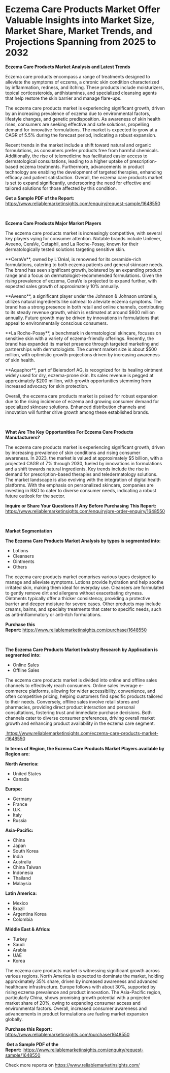 <p><h1>Eczema Care Products Market Offer Valuable Insights into Market Size, Market Share, Market Trends, and Projections Spanning from 2025 to 2032</h1></p><p><strong>Eczema Care Products Market Analysis and Latest Trends</strong></p>
<p><p>Eczema care products encompass a range of treatments designed to alleviate the symptoms of eczema, a chronic skin condition characterized by inflammation, redness, and itching. These products include moisturizers, topical corticosteroids, antihistamines, and specialized cleansing agents that help restore the skin barrier and manage flare-ups.</p><p>The eczema care products market is experiencing significant growth, driven by an increasing prevalence of eczema due to environmental factors, lifestyle changes, and genetic predisposition. As awareness of skin health rises, consumers are seeking effective and safe solutions, propelling demand for innovative formulations. The market is expected to grow at a CAGR of 5.5% during the forecast period, indicating a robust expansion.</p><p>Recent trends in the market include a shift toward natural and organic formulations, as consumers prefer products free from harmful chemicals. Additionally, the rise of telemedicine has facilitated easier access to dermatological consultations, leading to a higher uptake of prescription-based eczema treatments. Furthermore, advancements in product technology are enabling the development of targeted therapies, enhancing efficacy and patient satisfaction. Overall, the eczema care products market is set to expand significantly, underscoring the need for effective and tailored solutions for those affected by this condition.</p></p>
<p><strong>Get a Sample PDF of the Report:&nbsp;</strong> <a href="https://www.reliablemarketinsights.com/enquiry/request-sample/1648550?utm_campaign=2143&utm_medium=2&utm_source=Github&utm_content=ia&utm_term=07022025&utm_id=eczema-care-products">https://www.reliablemarketinsights.com/enquiry/request-sample/1648550</a></p>
<p>&nbsp;</p>
<p><strong>Eczema Care Products Major Market Players</strong></p>
<p><p>The eczema care products market is increasingly competitive, with several key players vying for consumer attention. Notable brands include Unilever, Aveeno, CeraVe, Cetaphil, and La Roche-Posay, known for their dermatologically tested solutions targeting sensitive skin.</p><p>**CeraVe**, owned by L'Oréal, is renowned for its ceramide-rich formulations, catering to both eczema patients and general skincare needs. The brand has seen significant growth, bolstered by an expanding product range and a focus on dermatologist-recommended formulations. Given the rising prevalence of eczema, CeraVe is projected to expand further, with expected sales growth of approximately 10% annually.</p><p>**Aveeno**, a significant player under the Johnson & Johnson umbrella, utilizes natural ingredients like oatmeal to alleviate eczema symptoms. The brand has a strong presence in both retail and online channels, contributing to its steady revenue growth, which is estimated at around $600 million annually. Future growth may be driven by innovations in formulations that appeal to environmentally conscious consumers.</p><p>**La Roche-Posay**, a benchmark in dermatological skincare, focuses on sensitive skin with a variety of eczema-friendly offerings. Recently, the brand has expanded its market presence through targeted marketing and partnerships with dermatologists. The current market size is about $500 million, with optimistic growth projections driven by increasing awareness of skin health.</p><p>**Aquaphor**, part of Beiersdorf AG, is recognized for its healing ointment widely used for dry, eczema-prone skin. Its sales revenue is pegged at approximately $200 million, with growth opportunities stemming from increased advocacy for skin protection.</p><p>Overall, the eczema care products market is poised for robust expansion due to the rising incidence of eczema and growing consumer demand for specialized skincare solutions. Enhanced distribution channels and innovation will further drive growth among these established brands.</p></p>
<p>&nbsp;</p>
<p><strong>What Are The Key Opportunities For Eczema Care Products Manufacturers?</strong></p>
<p><p>The eczema care products market is experiencing significant growth, driven by increasing prevalence of skin conditions and rising consumer awareness. In 2023, the market is valued at approximately $5 billion, with a projected CAGR of 7% through 2030, fueled by innovations in formulations and a shift towards natural ingredients. Key trends include the rise in demand for prescription-based therapies and teledermatology solutions. The market landscape is also evolving with the integration of digital health platforms. With the emphasis on personalized skincare, companies are investing in R&D to cater to diverse consumer needs, indicating a robust future outlook for the sector.</p></p>
<p><strong>Inquire or Share Your Questions If Any Before Purchasing This Report:</strong> <a href="https://www.reliablemarketinsights.com/enquiry/pre-order-enquiry/1648550?utm_campaign=2143&utm_medium=2&utm_source=Github&utm_content=ia&utm_term=07022025&utm_id=eczema-care-products">https://www.reliablemarketinsights.com/enquiry/pre-order-enquiry/1648550</a></p>
<p>&nbsp;</p>
<p><strong>Market Segmentation</strong></p>
<p><strong>The Eczema Care Products Market Analysis by types is segmented into:</strong></p>
<p><ul><li>Lotions</li><li>Cleansers</li><li>Ointments</li><li>Others</li></ul></p>
<p><p>The eczema care products market comprises various types designed to manage and alleviate symptoms. Lotions provide hydration and help soothe irritated skin, making them ideal for everyday use. Cleansers are formulated to gently remove dirt and allergens without exacerbating dryness. Ointments typically offer a thicker consistency, providing a protective barrier and deeper moisture for severe cases. Other products may include creams, balms, and specialty treatments that cater to specific needs, such as anti-inflammatory or anti-itch formulations.</p></p>
<p><strong>Purchase this Report:&nbsp;</strong><a href="https://www.reliablemarketinsights.com/purchase/1648550?utm_campaign=2143&utm_medium=2&utm_source=Github&utm_content=ia&utm_term=07022025&utm_id=eczema-care-products">https://www.reliablemarketinsights.com/purchase/1648550</a></p>
<p>&nbsp;</p>
<p><strong>The Eczema Care Products Market Industry Research by Application is segmented into:</strong></p>
<p><ul><li>Online Sales</li><li>Offline Sales</li></ul></p>
<p><p>The eczema care products market is divided into online and offline sales channels to effectively reach consumers. Online sales leverage e-commerce platforms, allowing for wider accessibility, convenience, and often competitive pricing, helping customers find specific products tailored to their needs. Conversely, offline sales involve retail stores and pharmacies, providing direct product interaction and personal consultations, fostering trust and immediate purchase decisions. Both channels cater to diverse consumer preferences, driving overall market growth and enhancing product availability in the eczema care segment.</p></p>
<p><a href="https://www.reliablemarketinsights.com/eczema-care-products-market-r1648550?utm_campaign=2143&utm_medium=2&utm_source=Github&utm_content=ia&utm_term=07022025&utm_id=eczema-care-products">&nbsp;https://www.reliablemarketinsights.com/eczema-care-products-market-r1648550</a></p>
<p><strong>In terms of Region, the Eczema Care Products Market Players available by Region are:</strong></p>
<p>
    <p> <strong> North America: </strong>
        <ul>
            <li>United States</li>
            <li>Canada</li>
        </ul>
        </p> 
    <p> <strong> Europe: </strong>
        <ul>
            <li>Germany</li>
            <li>France</li>
            <li>U.K.</li>
            <li>Italy</li>
            <li>Russia</li>
        </ul>
        </p> 
    <p> <strong> Asia-Pacific: </strong>
        <ul>
            <li>China</li>
            <li>Japan</li>
            <li>South Korea</li>
            <li>India</li>
            <li>Australia</li>
            <li>China Taiwan</li>
            <li>Indonesia</li>
            <li>Thailand</li>
            <li>Malaysia</li>
        </ul>
        </p> 
    <p> <strong> Latin America: </strong>
        <ul>
            <li>Mexico</li>
            <li>Brazil</li>
            <li>Argentina Korea</li>
            <li>Colombia</li>
        </ul>
        </p> 
    <p> <strong> Middle East & Africa: </strong>
        <ul>
            <li>Turkey</li>
            <li>Saudi</li>
            <li>Arabia</li>
            <li>UAE</li>
            <li>Korea</li>
        </ul>
    </p>
    </p>
<p><p>The eczema care products market is witnessing significant growth across various regions. North America is expected to dominate the market, holding approximately 35% share, driven by increased awareness and advanced healthcare infrastructure. Europe follows with about 30%, supported by rising eczema prevalence and product innovation. The Asia-Pacific region, particularly China, shows promising growth potential with a projected market share of 20%, owing to expanding consumer access and environmental factors. Overall, increased consumer awareness and advancements in product formulations are fueling market expansion globally.</p></p>
<p><strong>Purchase this Report: </strong><a href="https://www.reliablemarketinsights.com/purchase/1648550?utm_campaign=2143&utm_medium=2&utm_source=Github&utm_content=ia&utm_term=07022025&utm_id=eczema-care-products">https://www.reliablemarketinsights.com/purchase/1648550</a></p>
<p>&nbsp;<strong>Get a Sample PDF of the Report:&nbsp;&nbsp;</strong><a href="https://www.reliablemarketinsights.com/enquiry/request-sample/1648550?utm_campaign=2143&utm_medium=2&utm_source=Github&utm_content=ia&utm_term=07022025&utm_id=eczema-care-products">https://www.reliablemarketinsights.com/enquiry/request-sample/1648550</a></p>
<p><strong></strong></p>
<p>Check more reports on <a href="https://www.reliablemarketinsights.com/?utm_campaign=2143&utm_medium=2&utm_source=Github&utm_content=ia&utm_term=07022025&utm_id=eczema-care-products">https://www.reliablemarketinsights.com/</a></p>